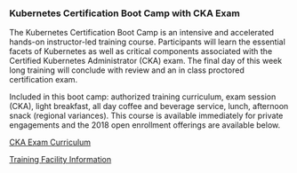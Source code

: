 ### Kubernetes Certification Boot Camp with CKA Exam

The Kubernetes Certification Boot Camp is an intensive and accelerated hands-on instructor-led training course. Participants will learn the essential facets of Kubernetes as well as critical components associated with the Certified Kubernetes Administrator (CKA) exam. The final day of this week long training will conclude with review and an in class proctored certification exam.

Included in this boot camp: authorized training curriculum, exam session (CKA), light breakfast, all day coffee and beverage service, lunch, afternoon snack (regional variances). This course is available immediately for private engagements and the 2018 open enrollment offerings are available below.

[CKA Exam Curriculum](http://rx-m.com/wp-content/uploads/2018/02/cka-v1.9.0.pdf)

[Training Facility Information](https://www.mclabs.com/room-rentals/microtek-dallas/)
